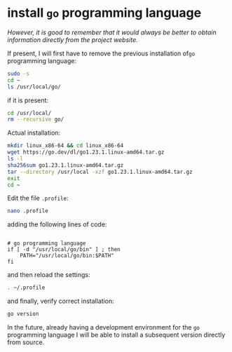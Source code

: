 # install `go` programming language

*However, it is good to remember that it would always be better to obtain information directly from the project website.*

If present, I will first have to remove the previous installation of`go` programming language:

```bash
sudo -s
cd ~
ls /usr/local/go/
```

if it is present:

```bash
cd /usr/local/
rm --recursive go/
```

Actual installation:

```bash
mkdir linux_x86-64 && cd linux_x86-64
wget https://go.dev/dl/go1.23.1.linux-amd64.tar.gz
ls -l
sha256sum go1.23.1.linux-amd64.tar.gz
tar --directory /usr/local -xzf go1.23.1.linux-amd64.tar.gz
exit
cd ~
```

Edit the file `.profile`:

```bash
nano .profile
```

adding the following lines of code:

```text

# go programming language
if [ -d "/usr/local/go/bin" ] ; then
    PATH="/usr/local/go/bin:$PATH"
fi
```

and then reload the settings:

```bash
. ~/.profile
```

and finally, verify correct installation:

```bash
go version
```

In the future, already having a development environment for the `go` programming language I will be able to install a subsequent version directly from source.
